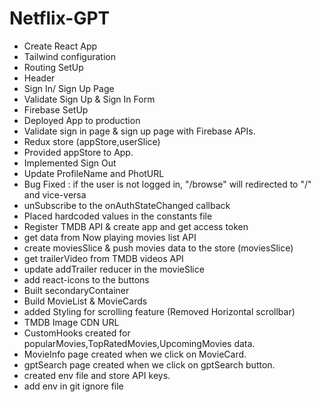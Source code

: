 # Netflix-GPT

- Create React App
- Tailwind configuration
- Routing SetUp
- Header
- Sign In/ Sign Up Page
- Validate Sign Up & Sign In Form
- Firebase SetUp
- Deployed App to production
- Validate sign in page & sign up page with Firebase APIs.
- Redux store (appStore,userSlice)
- Provided appStore to App.
- Implemented Sign Out
- Update ProfileName and PhotURL
- Bug Fixed : if the user is not logged in, "/browse" will redirected to "/" and vice-versa
- unSubscribe to the onAuthStateChanged callback
- Placed hardcoded values in the constants file
- Register TMDB API & create app and get access token
- get data from Now playing movies list API
- create moviesSlice & push movies data to the store (moviesSlice)
- get trailerVideo from TMDB videos API
- update addTrailer reducer in the movieSlice
- add react-icons to the buttons
- Built secondaryContainer
- Build MovieList & MovieCards
- added Styling for scrolling feature (Removed Horizontal scrollbar)
- TMDB Image CDN URL
- CustomHooks created for popularMovies,TopRatedMovies,UpcomingMovies data.
- MovieInfo page created when we click on MovieCard.
- gptSearch page created when we click on gptSearch button.
- created env file and store API keys.
- add env in git ignore file
